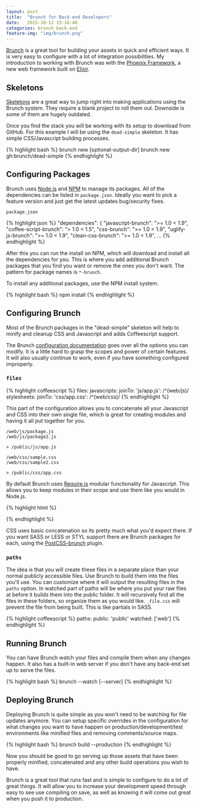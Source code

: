 ```yaml
---
layout: post
title:  "Brunch for Back-end Developers"
date:   2015-10-12 15:16:48
categories: brunch back-end
feature-img: "img/brunch.png"
---
```

[Brunch][brunch] is a great tool for building your assets in quick and efficient ways. It is very easy to configure with a lot of integration possibilities.  My introduction to working with Brunch was with the [Phoenix Framework][phoenix], a new web framework built on [Elixir][elixir].

## Skeletons

[Skeletons](http://brunch.io/skeletons.html) are a great way to jump right into making applications using the Brunch system. They require a blank project to roll them out. Downside is some of them are hugely outdated.

Once you find the stack you will be working with its setup to download from GitHub. For this example I will be using the `dead-simple` skeleton. It has simple CSS/Javascript building processes.

{% highlight bash %}
brunch new <skeleton-URL> [optional-output-dir]
brunch new gh:brunch/dead-simple
{% endhighlight %}

## Configuring Packages

Brunch uses [Node.js][node] and [NPM][npm] to manage its packages. All of the dependencies can be listed in `package.json`. Ideally you want to pick a feature version and just get the latest updates bug/security fixes.

`package.json`

{% highlight json %}
"dependencies": {
    "javascript-brunch": ">= 1.0 < 1.9",
    "coffee-script-brunch": "> 1.0 < 1.5",
    "css-brunch": ">= 1.0 < 1.9",
    "uglify-js-brunch": ">= 1.0 < 1.9",
    "clean-css-brunch": ">= 1.0 < 1.9",
	...
{% endhighlight %}

After this you can run the install on NPM, which will download and install all the dependencies for you. This is where you add additional Brunch packages that you find you want or remove the ones you don't want. The pattern for package names is `*-brunch`.

To install any additional packages, use the NPM install system.

{% highlight bash %}
npm install
{% endhighlight %}

## Configuring Brunch

Most of the Brunch packages in the "dead-simple" skeleton will help to minify and cleanup CSS and Javascript and adds Coffeescript support.

The Brunch [configuration documentation](
https://github.com/brunch/brunch/blob/master/docs/config.md) goes over all the options you can modify. It is a little hard to grasp the scopes and power of certain features. It will also usually continue to work, even if you have something configured improperly.

### `files`

{% highlight coffeescript %}
files:
  javascripts:
    joinTo:
      'js/app.js': /^(web\/js)/
  stylesheets:
    joinTo:
      'css/app.css': /^(web\/css)/
{% endhighlight %}

This part of the configuration allows you to concatenate all your Javascript and CSS into their own single file, which is great for creating modules and having it all put together for you.

	/web/js/package.js
	/web/js/package2.js

	> /public/js/app.js

	/web/css/sample.css
	/web/css/sample2.css

	> /public/css/app.css

By default Brunch uses [Require.js][requirejs] modular functionality for Javascript. This allows you to keep modules in their scope and use them like you would in Node.js.

{% highlight html %}
<script type="text/javascript" src="/app.js"></script>
<script type="text/javascript">
	var Package = require('js/package');
</script>
{% endhighlight %}

CSS uses basic concatenation so its pretty much what you'd expect there. If you want SASS or LESS or STYL support there are Brunch packages for each, using the [PostCSS-brunch][postcss] plugin.

### `paths`

The idea is that you will create these files in a separate place than your normal publicly accessible files. Use Brunch to build them into the files you'll use. You can customize where it will output the resulting files in the `paths` option. In watched part of paths will be where you put your raw files at before it builds them into the public folder. It will recursively find all the files in these folders, so organize them as you would like. `_file.css` will prevent the file from being built. This is like partials in SASS.



{% highlight coffeescript %}
paths:
  public: 'public'
  watched: ['web']
{% endhighlight %}

## Running Brunch

You can have Brunch watch your files and compile them when any changes happen. It also has a built-in web server if you don't have any back-end set up to serve the files.

{% highlight bash %}
brunch --watch [--server]
{% endhighlight %}

## Deploying Brunch

Deploying Brunch is quite simple as you won't need to be watching for file updates anymore. You can setup specific overrides in the configuration for what changes you want to have happen on production/development/test environments like minified files and removing comments/source maps.

{% highlight bash %}
brunch build --production
{% endhighlight %}

Now you should be good to go serving up those assets that have been properly minified, concatenated and any other build operations you wish to have.

Brunch is a great tool that runs fast and is simple to configure to do a lot of great things. It will allow you to increase your development speed through easy to see use compiling on save, as well as knowing it will come out great when you push it to production.

[requirejs]: http://www.requirejs.org/
[brunch]: http://brunch.io/
[npm]: https://www.npmjs.com/
[node]: https://nodejs.org/
[phoenix]: http://www.phoenixframework.org/
[elixir]: http://elixir-lang.org/
[postcss]: https://github.com/iamvdo/postcss-brunch/